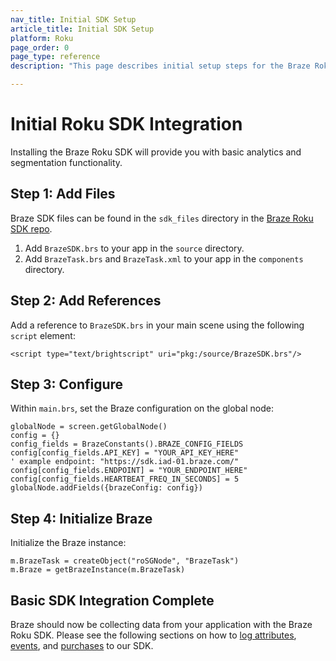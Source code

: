 ```yaml
---
nav_title: Initial SDK Setup
article_title: Initial SDK Setup
platform: Roku
page_order: 0
page_type: reference
description: "This page describes initial setup steps for the Braze Roku SDK."

---
```


# Initial Roku SDK Integration

Installing the Braze Roku SDK will provide you with basic analytics and segmentation functionality.

## Step 1: Add Files

Braze SDK files can be found in the `sdk_files` directory in the [Braze Roku SDK repo](https://github.com/Appboy/appboy-roku-sdk).

1. Add `BrazeSDK.brs` to your app in the `source` directory.
2. Add `BrazeTask.brs` and `BrazeTask.xml` to your app in the `components` directory.

## Step 2: Add References

Add a reference to `BrazeSDK.brs` in your main scene using the following `script` element:

```
<script type="text/brightscript" uri="pkg:/source/BrazeSDK.brs"/>
```

## Step 3: Configure

Within `main.brs`, set the Braze configuration on the global node:

```
globalNode = screen.getGlobalNode()
config = {}
config_fields = BrazeConstants().BRAZE_CONFIG_FIELDS
config[config_fields.API_KEY] = "YOUR_API_KEY_HERE"
' example endpoint: "https://sdk.iad-01.braze.com/"
config[config_fields.ENDPOINT] = "YOUR_ENDPOINT_HERE"
config[config_fields.HEARTBEAT_FREQ_IN_SECONDS] = 5
globalNode.addFields({brazeConfig: config})
```

## Step 4: Initialize Braze

Initialize the Braze instance:

```
m.BrazeTask = createObject("roSGNode", "BrazeTask")
m.Braze = getBrazeInstance(m.BrazeTask)
```

## Basic SDK Integration Complete

Braze should now be collecting data from your application with the Braze Roku SDK. Please see the following sections on how to [log attributes]({{site.baseurl}}/developer_guide/platform_integration_guides/roku/analytics/setting_custom_attributes/), [events]({{site.baseurl}}/developer_guide/platform_integration_guides/roku/analytics/logging_custom_events/), and [purchases]({{site.baseurl}}/developer_guide/platform_integration_guides/roku/analytics/logging_purchases/) to our SDK.
